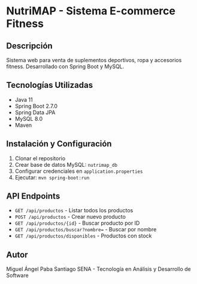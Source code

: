 # NutriMAP - Sistema E-commerce Fitness

## Descripción
Sistema web para venta de suplementos deportivos, ropa y accesorios fitness.
Desarrollado con Spring Boot y MySQL.

## Tecnologías Utilizadas
- Java 11
- Spring Boot 2.7.0
- Spring Data JPA
- MySQL 8.0
- Maven

## Instalación y Configuración
1. Clonar el repositorio
2. Crear base de datos MySQL: `nutrimap_db`
3. Configurar credenciales en `application.properties`
4. Ejecutar: `mvn spring-boot:run`

## API Endpoints
- `GET /api/productos` - Listar todos los productos
- `POST /api/productos` - Crear nuevo producto
- `GET /api/productos/{id}` - Buscar producto por ID
- `GET /api/productos/buscar?nombre=` - Buscar por nombre
- `GET /api/productos/disponibles` - Productos con stock

## Autor
Miguel Ángel Paba Santiago
SENA - Tecnología en Análisis y Desarrollo de Software
